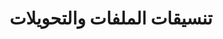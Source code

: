 ---
title: تنسيقات الملفات والتحويلات
type: docs
weight: 40
url: /ar/php-java/file-formats-and-conversions/
---